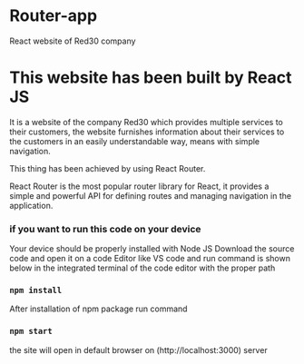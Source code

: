 # Router-app
React website of Red30 company

# This website has been built by React JS

It is a website of the company Red30 which provides multiple services to their customers, the website furnishes information about their services to the customers in an easily understandable way, means with simple navigation.


This thing has been achieved by using React Router.

React Router is the most popular router library for React, it provides a simple and powerful API for defining routes and managing navigation in the application.


### if you want to run this code on your device

Your device should be properly installed with Node JS
Download the source code and open it on a code Editor like 
VS code and run command is shown below in the integrated terminal 
of the code editor with the proper path

### `npm install`



After installation of npm package run command 
### `npm start`

the site will open in default browser on (http://localhost:3000) server





